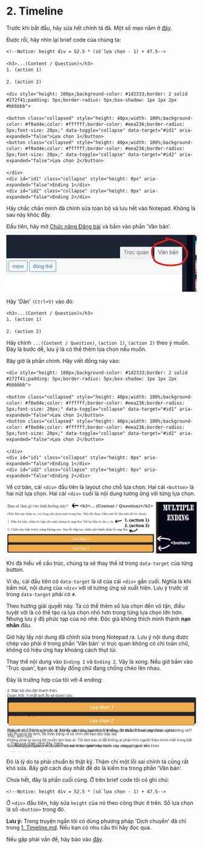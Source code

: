 # 2. Timeline

Trước khi bắt đầu, hãy sửa hết chính tả đã. Một số mẹo nằm ở [đây](0.%20Spelling.md).

Được rồi, hãy nhìn lại brief code của chúng ta:

```
<!--Notice: height div = 52.5 * (số lựa chọn - 1) + 47.5-->

<h3>...(Content / Question)</h3>
1. (action 1)

2. (action 2)

<div style="height: 100px;background-color: #1d2333;border: 2 solid #272f41;padding: 5px;border-radius: 5px;box-shadow: 1px 1px 2px #bbbbbb">

<button class="collapsed" style="height: 40px;width: 100%;background-color: #f0ad4e;color: #ffffff;border-color: #eea236;border-radius: 5px;font-size: 20px;" data-toggle="collapse" data-target="#id1" aria-expanded="false">Lựa chọn 1</button>
<button class="collapsed" style="height: 40px;width: 100%;background-color: #f0ad4e;color: #ffffff;border-color: #eea236;border-radius: 5px;font-size: 20px;" data-toggle="collapse" data-target="#id2" aria-expanded="false">Lựa chọn 2</button>

</div>
<div id="id1" class="collapse" style="height: 0px" aria-expanded="false">Ending 1</div>
<div id="id2" class="collapse" style="height: 0px" aria-expanded="false">Ending 2</div>
```

Hãy chắc chắn mình đã chỉnh sửa toàn bộ và lưu hết vào Notepad. Không là sau này khóc đấy.

Đầu tiên, hãy mở [Chức năng Đăng bài](https://vnkings.com/quan-ly-bai-viet/dang-bai.html) và bấm vào phần 'Văn bản'.

![VanBan](assets/1_VanBan.png)

Hãy 'Dán' `(Ctrl+V)` vào đó:

```
<h3>...(Content / Question)</h3>
1. (action 1)

2. (action 2)
```

Hãy chỉnh `...(Content / Question)`, `(action 1)`, `(action 2)` theo ý muốn. Đây là bước dễ, lưu ý là có thể thêm lựa chọn nếu muốn.

Bây giờ là phần chính. Hãy viết đống này vào:

```
<div style="height: 100px;background-color: #1d2333;border: 2 solid #272f41;padding: 5px;border-radius: 5px;box-shadow: 1px 1px 2px #bbbbbb">

<button class="collapsed" style="height: 40px;width: 100%;background-color: #f0ad4e;color: #ffffff;border-color: #eea236;border-radius: 5px;font-size: 20px;" data-toggle="collapse" data-target="#id1" aria-expanded="false">Lựa chọn 1</button>
<button class="collapsed" style="height: 40px;width: 100%;background-color: #f0ad4e;color: #ffffff;border-color: #eea236;border-radius: 5px;font-size: 20px;" data-toggle="collapse" data-target="#id2" aria-expanded="false">Lựa chọn 2</button>

</div>
<div id="id1" class="collapse" style="height: 0px" aria-expanded="false">Ending 1</div>
<div id="id2" class="collapse" style="height: 0px" aria-expanded="false">Ending 2</div>
```

Về cơ bản, cái `<div>` đầu tiên là layout cho chỗ lựa chọn. Hai cái `<button>` là hai nút lựa chọn. Hai cái `<div>` cuối là nội dung tương ứng với từng lựa chọn.

![2_example](assets/2_example.png)

Khi đã hiểu về cấu trúc, chúng ta sẽ thay thế id trong `data-target` của từng button.

Ví dụ, cái đầu tiên có `data-target` là id của cái `<div>` gần cuối. Nghĩa là khi bấm nút, nội dung của `<div>` với id tương ứng sẽ xuất hiện. Lưu ý trước id trong `data-target` phải có `#`.

Theo hướng giải quyết này. Ta có thể thêm số lựa chọn đến vô tận, điều tuyệt vời là có thể tạo ra lựa chọn nhỏ hơn trong từng lựa chọn lớn hơn. Nhưng lưu ý độ phức tạp của nó nhé. Độc giả không thích mình thành **nạn nhân** đâu. 

Giờ hãy lấy nội dung đã chỉnh sửa trong Notepad ra. Lưu ý nội dung được chép vào phải ở trong phần 'Văn bản' vì trực quan không có chỉ toàn chữ, không có hiệu ứng hay khoảng cách thụt lùi.

Thay thế nội dung vào `Ending 1` và `Ending 2`. Vậy là xong. Nếu giờ bấm vào 'Trực quan', bạn sẽ thấy đống chữ đang chồng chéo lên nhau.

Đây là trường hợp của tôi với 4 ending:

![2_result](assets/2_result.png)

Đó là lý do ta phải chuẩn bị thật kỹ. Thậm chí một lỗi sai chính tả cũng rất khó sửa. Bây giờ cách duy nhất để dò là kiểm tra trong phần 'Văn bản'.

Chưa hết, đây là phần cuối cùng. Ở trên brief code tôi có ghi chú:

```
<!--Notice: height div = 52.5 * (số lựa chọn - 1) + 47.5-->
```

Ở `<div>` đầu tiên, hãy sửa `height` của nó theo công thực ở trên. Số lựa chọn là số `<button>` trong đó.

**Lưu ý:** Trong truyện ngắn tôi có dùng phương pháp 'Dịch chuyển' đã chỉ trong [1. Timeline.md](1.%20Timeline.md/#nói-sơ-về-phương-pháp-dịch-chuyển). Nếu bạn có nhu cầu thì hãy đọc qua.

Nếu gặp phải vấn đề, hãy báo vào [đây](https://github.com/Linos1391/Vnking_Template/issues).
